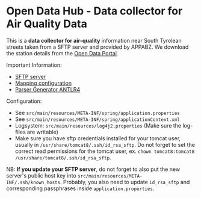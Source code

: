# Open Data Hub - Data collector for Air Quality Data

This is a **data collector for air-quality** information near South Tyrolean
streets taken from a SFTP server and provided by APPABZ. We download the
station details from the [Open Data Portal](http://dati.retecivica.bz.it).

Important Information:
  - [SFTP server](https://github.com/idm-suedtirol/documentation/wiki/SFTP-server-setup-on-ec2-instance)
  - [Mapping configuration](https://github.com/idm-suedtirol/bdp-commons/blob/master/data-collectors/airquality-appabz/infos/mapping-files/README.md)
  - [Parser Generator ANTLR4](http://www.antlr.org/)

Configuration:
  - See `src/main/resources/META-INF/spring/application.properties`
  - See `src/main/resources/META-INF/spring/applicationContext.xml`
  - Logsystem: `src/main/resources/log4j2.properties` (Make sure the
    log-files are writable)
  - Make sure you have sftp credentials installed for your tomcat
    user, usually in `/usr/share/tomcat8/.ssh/id_rsa_sftp`. Do not
    forget to set the correct read permissions for the tomcat user,
    ex. `chown tomcat8:tomcat8 /usr/share/tomcat8/.ssh/id_rsa_sftp`.

NB: **If you update your SFTP server**, do not forget to also put the new
server's public host key into `src/main/resources/META-INF/.ssh/known_hosts`. 
Probably, you also need to update `id_rsa_sftp` and corresponding passphrases 
inside `application.properties`.
